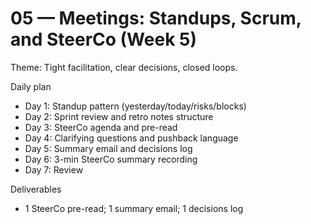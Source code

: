 # 05 — Meetings: Standups, Scrum, and SteerCo (Week 5)

Theme: Tight facilitation, clear decisions, closed loops.

Daily plan
- Day 1: Standup pattern (yesterday/today/risks/blocks)
- Day 2: Sprint review and retro notes structure
- Day 3: SteerCo agenda and pre-read
- Day 4: Clarifying questions and pushback language
- Day 5: Summary email and decisions log
- Day 6: 3-min SteerCo summary recording
- Day 7: Review

Deliverables
- 1 SteerCo pre-read; 1 summary email; 1 decisions log
